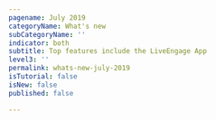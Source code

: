 ```yaml
---
pagename: July 2019
categoryName: What's new
subCategoryName: ''
indicator: both
subtitle: Top features include the LiveEngage App
level3: ''
permalink: whats-new-july-2019
isTutorial: false
isNew: false
published: false

---
```

